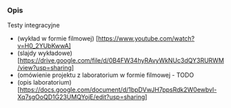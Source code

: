 ### Opis

Testy integracyjne
  * (wykład w formie filmowej) [https://www.youtube.com/watch?v=H0_2YUbKwwA] 
  * (slajdy wykładowe) [https://drive.google.com/file/d/0B4FW34hyRAvyWkNUc3dQY3RURWM/view?usp=sharing]
  * (omówienie projektu z laboratorium w formie filmowej - TODO
  * (opis laboratorium) [https://docs.google.com/document/d/1bpDVwJH7ppsRdk2W0ewbvl-Xq7sgOoQD1G23UMQYojE/edit?usp=sharing]